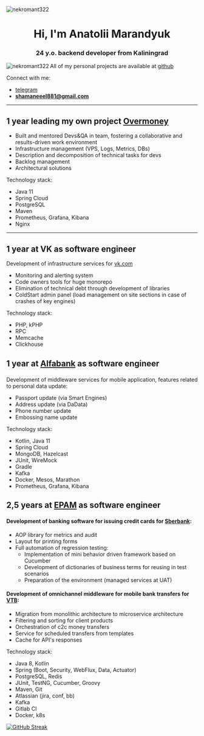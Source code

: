 <p align="left"> <img src="https://komarev.com/ghpvc/?username=nekromant322&label=Profile%20views&color=0e75b6&style=flat" alt="nekromant322" /> </p>
<h1 align="center">Hi, I'm Anatolii Marandyuk</h1>
<h3 align="center">24 y.o. backend developer from Kaliningrad </h3>

<p>
   <img align="left" src="https://github-readme-stats.vercel.app/api/top-langs?username=nekromant322&show_icons=true&locale=en&layout=compact&hide=css,html" alt="nekromant322"/>
</p> 

All of my personal projects are available at [github](https://github.com/nekromant322?tab=repositories)  

Connect with me:

- [telegram](https://t.me/Marandyuk_Anatolii)
- **shamaneeel881@gmail.com**

---
## <span>1 year leading my own project</span> <a href="https://github.com/nekromant322/OverMoney">Overmoney</a>

- Built and mentored Devs&QA in team, fostering a collaborative and results-driven work environment
- Infrastructure management (VPS, Logs, Metrics, DBs)
- Description and decomposition of technical tasks for devs
- Backlog management
- Architectural solutions

Technology stack:
- Java 11
- Spring Cloud
- PostgreSQL
- Maven
- Prometheus, Grafana, Kibana
- Nginx

---
## <span>1 year at VK as software engineer </span>
<span>Development of infrastructure services for <a href="vk.com">vk.com</a></span>

- Monitoring and alerting system  
- Code owners tools for huge monorepo 
- Elimination of technical debt through development of libraries 
- ColdStart admin panel (load management on site sections in case of crashes of key engines)  


Technology stack:
- PHP, kPHP
- RPC
- Memcache
- Clickhouse

<h2><p>1 year at <a href="https://alfabank.ru">Alfabank</a> as software engineer</p></h2>
  
Development of middleware services for mobile application, features related to personal data update:  
- Passport update (via Smart Engines)
- Address update (via DaData)
- Phone number update
- Embossing name update

Technology stack:
- Kotlin, Java 11 
- Spring Cloud
- MongoDB, Hazelcast
- JUnit, WireMock
- Gradle
- Kafka
- Docker, Mesos, Marathon
- Prometheus, Grafana, Kibana


<h2><p>2,5 years at <a href="https://www.epam.com">EPAM</a> as software engineer</p></h3>
<h4>Development of banking software for issuing credit cards for <a href="https://www.sberbank.ru">Sberbank</a>:</h4>

- AOP library for metrics and audit
- Layout for printing forms
- Full automation of regression testing:
   + Implementation of mini behavior driven framework based on Cucumber
   + Development of dictionaries of business terms for reusing in test scenarios
   + Preparation of the environment (managed services at UAT)

<h4>Development of omnichannel middleware for mobile bank transfers for <a href="https://www.vtb.ru">VTB</a>:</h4>

- Migration from monolithic architecture to microservice architecture
- Filtering and sorting for client products
- Orchestration of c2c money transfers
- Service for scheduled transfers from templates
- Cache for API's responses


Technology stack:
- Java 8, Kotlin
- Spring (Boot, Security, WebFlux, Data, Actuator)
- PostgreSQL, Redis
- JUnit, TestNG, Cucumber, Groovy
- Maven, Git
- Atlassian (jira, conf, bb)
- Kafka
- Gitlab CI
- Docker, k8s


[![GitHub Streak](http://github-readme-streak-stats.herokuapp.com?user=nekromant322&date_format=M%20j%5B%2C%20Y%5D)](https://git.io/streak-stats)

